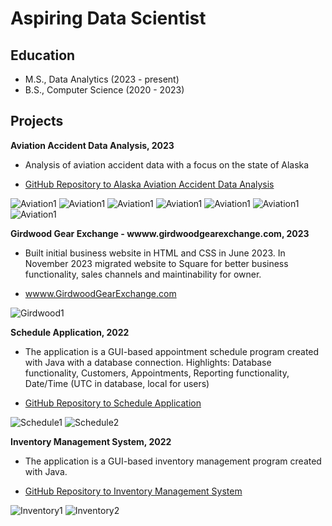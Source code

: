 # Aspiring Data Scientist 

## Education 

- M.S., Data Analytics (2023 - present) 
- B.S., Computer Science (2020 - 2023) 

## Projects 
**Aviation Accident Data Analysis, 2023**
- Analysis of aviation accident data with a focus on the state of Alaska
- <p class="view"><a href="https://github.com/bethdfuller/AviationAccidentDataAnalysis">GitHub Repository to Alaska Aviation Accident Data Analysis</a></p>
![Aviation1](/assets/A7.png)
![Aviation1](/assets/A6.png)
![Aviation1](/assets/A1.png)
![Aviation1](/assets/A2.png)
![Aviation1](/assets/A3.png)
![Aviation1](/assets/A4.png)
![Aviation1](/assets/A5.png)

**Girdwood Gear Exchange - wwww.girdwoodgearexchange.com, 2023**
- Built initial business website in HTML and CSS in June 2023. In November 2023 migrated website to Square for better business functionality, sales channels and maintinability for owner.
- <p class="view"><a href="https://girdwoodgearexchange.com/">wwww.GirdwoodGearExchange.com</a></p>
![Girdwood1](/assets/GirdwoodGearExchange1.jpg)

**Schedule Application, 2022**
- The application is a GUI-based appointment schedule program created with Java with a database connection. Highlights: Database functionality, Customers, Appointments, Reporting functionality, Date/Time (UTC in database, local for users)
- <p class="view"><a href="https://github.com/bethdfuller/Inventory">GitHub Repository to Schedule Application</a></p>
![Schedule1](/assets/ScheduleImage1.png)
![Schedule2](/assets/ScheduleImage2.png)

**Inventory Management System, 2022**
- The application is a GUI-based inventory management program created with Java.
- <p class="view"><a href="https://github.com/bethdfuller/Inventory">GitHub Repository to Inventory Management System</a></p>
![Inventory1](/assets/InventoryImage1.png)
![Inventory2](/assets/InventoryImage2.png)
